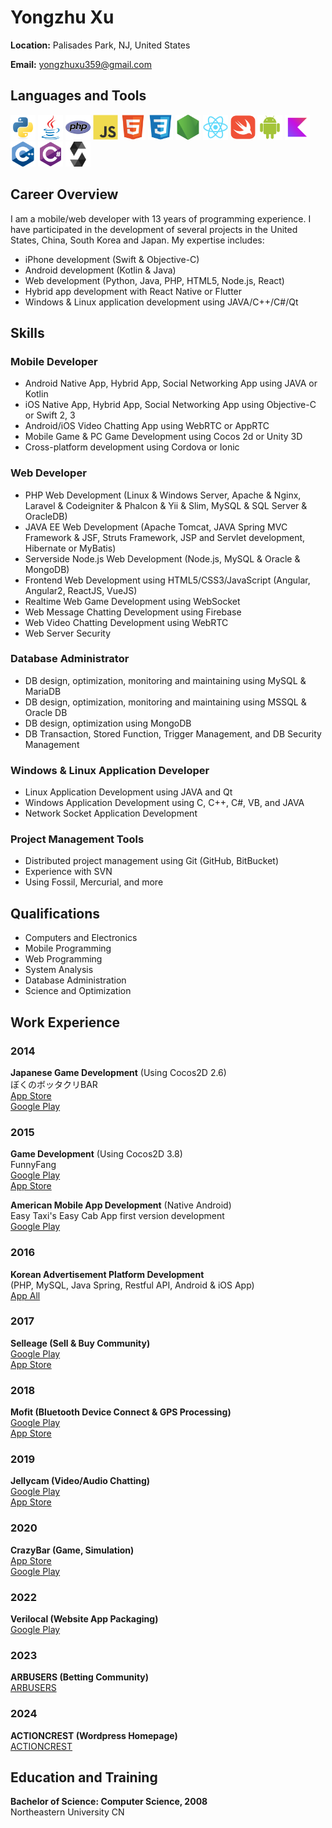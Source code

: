 # Yongzhu Xu

**Location:** Palisades Park, NJ, United States

**Email:** yongzhuxu359@gmail.com

## Languages and Tools
<p align="left">
  <img src="https://raw.githubusercontent.com/devicons/devicon/master/icons/python/python-original.svg" alt="Python" width="40" height="40"/>
  <img src="https://raw.githubusercontent.com/devicons/devicon/master/icons/java/java-original.svg" alt="Java" width="40" height="40"/>
  <img src="https://raw.githubusercontent.com/devicons/devicon/master/icons/php/php-original.svg" alt="PHP" width="40" height="40"/>
  <img src="https://raw.githubusercontent.com/devicons/devicon/master/icons/javascript/javascript-original.svg" alt="JavaScript" width="40" height="40"/>
  <img src="https://raw.githubusercontent.com/devicons/devicon/master/icons/html5/html5-original.svg" alt="HTML5" width="40" height="40"/>
  <img src="https://raw.githubusercontent.com/devicons/devicon/master/icons/css3/css3-original.svg" alt="CSS3" width="40" height="40"/>
  <img src="https://raw.githubusercontent.com/devicons/devicon/master/icons/nodejs/nodejs-original.svg" alt="Node.js" width="40" height="40"/>
  <img src="https://raw.githubusercontent.com/devicons/devicon/master/icons/react/react-original.svg" alt="React" width="40" height="40"/>
  <img src="https://raw.githubusercontent.com/devicons/devicon/master/icons/swift/swift-original.svg" alt="Swift" width="40" height="40"/>
  <img src="https://raw.githubusercontent.com/devicons/devicon/master/icons/android/android-original.svg" alt="Android" width="40" height="40"/>
  <img src="https://raw.githubusercontent.com/devicons/devicon/master/icons/kotlin/kotlin-original.svg" alt="Kotlin" width="40" height="40"/>
  <img src="https://raw.githubusercontent.com/devicons/devicon/master/icons/cplusplus/cplusplus-original.svg" alt="C++" width="40" height="40"/>
  <img src="https://raw.githubusercontent.com/devicons/devicon/master/icons/csharp/csharp-original.svg" alt="C#" width="40" height="40"/>
  <img src="https://raw.githubusercontent.com/devicons/devicon/master/icons/solidity/solidity-original.svg" alt="Solidity" width="40" height="40"/>
</p>

## Career Overview

I am a mobile/web developer with 13 years of programming experience. I have participated in the development of several projects in the United States, China, South Korea and Japan. My expertise includes:

- iPhone development (Swift & Objective-C)
- Android development (Kotlin & Java)
- Web development (Python, Java, PHP, HTML5, Node.js, React)
- Hybrid app development with React Native or Flutter
- Windows & Linux application development using JAVA/C++/C#/Qt

## Skills

### Mobile Developer
- Android Native App, Hybrid App, Social Networking App using JAVA or Kotlin
- iOS Native App, Hybrid App, Social Networking App using Objective-C or Swift 2, 3
- Android/iOS Video Chatting App using WebRTC or AppRTC
- Mobile Game & PC Game Development using Cocos 2d or Unity 3D
- Cross-platform development using Cordova or Ionic

### Web Developer
- PHP Web Development (Linux & Windows Server, Apache & Nginx, Laravel & Codeigniter & Phalcon & Yii & Slim, MySQL & SQL Server & OracleDB)
- JAVA EE Web Development (Apache Tomcat, JAVA Spring MVC Framework & JSF, Struts Framework, JSP and Servlet development, Hibernate or MyBatis)
- Serverside Node.js Web Development (Node.js, MySQL & Oracle & MongoDB)
- Frontend Web Development using HTML5/CSS3/JavaScript (Angular, Angular2, ReactJS, VueJS)
- Realtime Web Game Development using WebSocket
- Web Message Chatting Development using Firebase
- Web Video Chatting Development using WebRTC
- Web Server Security

### Database Administrator
- DB design, optimization, monitoring and maintaining using MySQL & MariaDB
- DB design, optimization, monitoring and maintaining using MSSQL & Oracle DB
- DB design, optimization using MongoDB
- DB Transaction, Stored Function, Trigger Management, and DB Security Management

### Windows & Linux Application Developer
- Linux Application Development using JAVA and Qt
- Windows Application Development using C, C++, C#, VB, and JAVA
- Network Socket Application Development

### Project Management Tools
- Distributed project management using Git (GitHub, BitBucket)
- Experience with SVN
- Using Fossil, Mercurial, and more

## Qualifications
- Computers and Electronics
- Mobile Programming
- Web Programming
- System Analysis
- Database Administration
- Science and Optimization

## Work Experience

### 2014
**Japanese Game Development** (Using Cocos2D 2.6)  
ぼくのボッタクリBAR  
[App Store](https://itunes.apple.com/app/id936579690)  
[Google Play](https://play.google.com/store/apps/details?id=com.ramsdesign.bottakuri)

### 2015
**Game Development** (Using Cocos2D 3.8)  
FunnyFang  
[Google Play](https://play.google.com/store/apps/details?id=com.uninex.funnypang)  
[App Store](https://itunes.apple.com/us/app/exciting-break-bricks-funnypang/id1106816120?ls=1&mt=8)

**American Mobile App Development** (Native Android)  
Easy Taxi's Easy Cab App first version development  
[Google Play](https://play.google.com/store/apps/details?id=br.com.easytaxi)

### 2016
**Korean Advertisement Platform Development**  
(PHP, MySQL, Java Spring, Restful API, Android & iOS App)  
[App All](http://app-all.kr/)

### 2017
**Selleage (Sell & Buy Community)**  
[Google Play](https://play.google.com/store/apps/details?id=com.kyad.cozone)  
[App Store](https://apps.apple.com/us/app/sellege/id1555707802)

### 2018
**Mofit (Bluetooth Device Connect & GPS Processing)**  
[Google Play](https://play.google.com/store/apps/details?id=com.kyad.mofit)  
[App Store](https://apps.apple.com/us/app/id1565087315)

### 2019
**Jellycam (Video/Audio Chatting)**  
[Google Play](https://play.google.com/store/apps/details?id=com.jelly.cam)  
[App Store](https://apps.apple.com/us/app/id156507015)

### 2020
**CrazyBar (Game, Simulation)**  
[App Store](https://apps.apple.com/us/app/id1469071658)  
[Google Play](https://play.google.com/store/apps/details?id=com.kyad.crazybar)

### 2022
**Verilocal (Website App Packaging)**  
[Google Play](https://play.google.com/store/apps/details?id=com.rosebuddigital.verilocal)

### 2023
**ARBUSERS (Betting Community)**  
[ARBUSERS](https://arbusers.com/)

### 2024
**ACTIONCREST (Wordpress Homepage)**  
[ACTIONCREST](https://actioncrest.com/)


## Education and Training
**Bachelor of Science: Computer Science, 2008**  
Northeastern University CN
